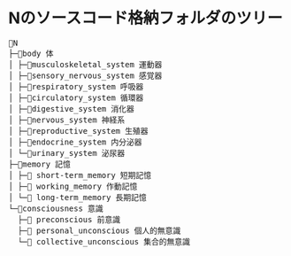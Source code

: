 ﻿# Nのソースコード格納フォルダのツリー
<pre>
📁N  
├─📁body 体  
│ ├─📁musculoskeletal_system 運動器  
│ ├─📁sensory_nervous_system 感覚器  
│ ├─📁respiratory_system 呼吸器  
│ ├─📁circulatory_system 循環器  
│ ├─📁digestive_system 消化器  
│ ├─📁nervous_system 神経系  
│ ├─📁reproductive_system 生殖器  
│ ├─📁endocrine_system 内分泌器  
│ └─📁urinary_system 泌尿器  
├─📁memory 記憶  
│ ├─📁 short-term_memory 短期記憶  
│ ├─📁 working_memory 作動記憶  
│ └─📁 long-term_memory 長期記憶  
└─📁consciousness 意識  
  ├─📁 preconscious 前意識  
  ├─📁 personal_unconscious 個人的無意識  
  └─📁 collective_unconscious 集合的無意識  
</pre>